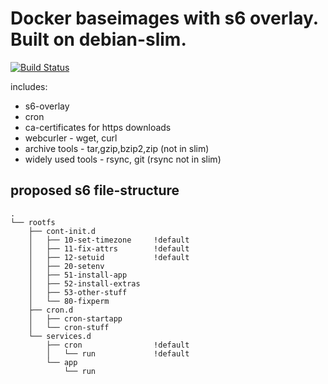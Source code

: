 # Docker baseimages with s6 overlay. Built on debian-slim.

[![Build Status](https://drone.44net.ch/api/badges/44net-assets/docker-baseimages-build/status.svg)](https://drone.44net.ch/44net-assets/docker-baseimages-build)

includes:
* s6-overlay
* cron
* ca-certificates for https downloads
* webcurler - wget, curl
* archive tools - tar,gzip,bzip2,zip (not in slim)
* widely used tools - rsync, git (rsync not in slim)

## proposed s6 file-structure

```
.
└── rootfs
    ├── cont-init.d
    │   ├── 10-set-timezone     !default
    │   ├── 11-fix-attrs        !default
    │   ├── 12-setuid           !default
    │   ├── 20-setenv
    │   ├── 51-install-app
    │   ├── 52-install-extras
    │   ├── 53-other-stuff
    │   └── 80-fixperm
    ├── cron.d
    │   ├── cron-startapp
    │   └── cron-stuff
    └── services.d
        ├── cron                !default
        │   └── run             !default
        └── app
            └── run

```
